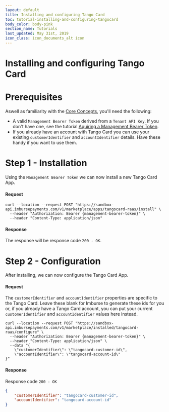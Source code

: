 ```yaml
---
layout: default
title: Installing and configuring Tango Card
toc: tutorial-installing-and-configuring-tangocard
body_color: body-pink
section_name: Tutorials
last_updated: May 31st, 2019
icon_class: icon_documents_alt icon
---
```

# Installing and configuring Tango Card

# Prerequisites
Aswell as familiarity with the [Core Concepts](/pages/guides/core-concepts), you'll need the following:

- A valid `Management Bearer Token` derived from a `Tenant API Key`. If you don't have one, see the tutorial [Aquiring a Management Bearer Token](#aquire-management-bearer-token).
- If you already have an account with Tango Card you can use your existing `customerIdentifier` and `accountIdentifier` details. Have these handy if you want to use them.

# Step 1 - Installation
Using the `Management Bearer Token` we can now install a new Tango Card App.

#### Request
```curl
curl --location --request POST "https://sandbox-api.imbursepayments.com/v1/marketplace/apps/tangocard-raas/install" \
  --header "Authorization: Bearer {management-bearer-token}" \
  --header "Content-Type: application/json"
```

#### Response
The response will be response code `200 - OK`.

# Step 2 - Configuration
After installing, we can now configure the Tango Card App.

#### Request
The `customerIdentifier` and `accountIdentifier` properties are specific to the Tango Card. Leave these blank for Imburse to generate these ids for you or, if you already have a Tango Card account, you can put your current `customerIdentifier` and `accountIdentifier` values here instead.

```curl
curl --location --request POST "https://sandbox-api.imbursepayments.com/v1/marketplace/installed/tangocard-raas/configure" \
  --header "Authorization: Bearer {management-bearer-token}" \
  --header "Content-Type: application/json" \
  --data "{
    \"customerIdentifier\": \"tangocard-customer-id\",
    \"accountIdentifier\": \"tangocard-account-id\"
}"
```

#### Response
Response code `200 - OK`

```json
{
    "customerIdentifier": "tangocard-customer-id",
    "accountIdentifier": "tangocard-account-id"
}
```